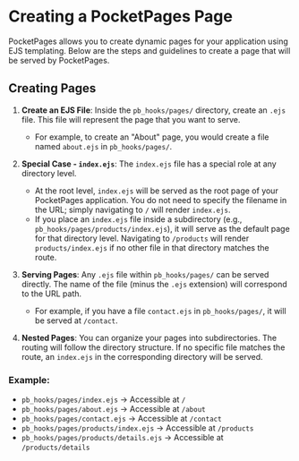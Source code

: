 # Creating a PocketPages Page

PocketPages allows you to create dynamic pages for your application using EJS templating. Below are the steps and guidelines to create a page that will be served by PocketPages.

## Creating Pages

1. **Create an EJS File**: Inside the `pb_hooks/pages/` directory, create an `.ejs` file. This file will represent the page that you want to serve.

   - For example, to create an "About" page, you would create a file named `about.ejs` in `pb_hooks/pages/`.

2. **Special Case - `index.ejs`**: The `index.ejs` file has a special role at any directory level.

   - At the root level, `index.ejs` will be served as the root page of your PocketPages application. You do not need to specify the filename in the URL; simply navigating to `/` will render `index.ejs`.
   - If you place an `index.ejs` file inside a subdirectory (e.g., `pb_hooks/pages/products/index.ejs`), it will serve as the default page for that directory level. Navigating to `/products` will render `products/index.ejs` if no other file in that directory matches the route.

3. **Serving Pages**: Any `.ejs` file within `pb_hooks/pages/` can be served directly. The name of the file (minus the `.ejs` extension) will correspond to the URL path.

   - For example, if you have a file `contact.ejs` in `pb_hooks/pages/`, it will be served at `/contact`.

4. **Nested Pages**: You can organize your pages into subdirectories. The routing will follow the directory structure. If no specific file matches the route, an `index.ejs` in the corresponding directory will be served.

### Example:

- `pb_hooks/pages/index.ejs` -> Accessible at `/`
- `pb_hooks/pages/about.ejs` -> Accessible at `/about`
- `pb_hooks/pages/contact.ejs` -> Accessible at `/contact`
- `pb_hooks/pages/products/index.ejs` -> Accessible at `/products`
- `pb_hooks/pages/products/details.ejs` -> Accessible at `/products/details`
